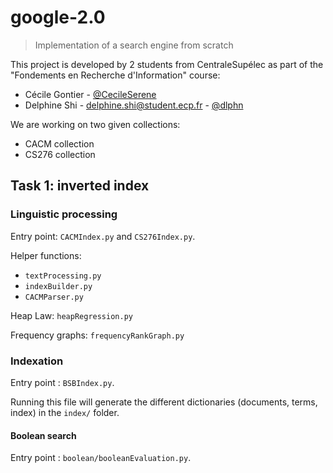 # google-2.0

> Implementation of a search engine from scratch

This project is developed by 2 students from CentraleSupélec as part of the "Fondements en Recherche d'Information" course:
- Cécile Gontier - [@CecileSerene](https://github.com/CecileSerene)
- Delphine Shi - [delphine.shi@student.ecp.fr](mailto:delphine.shi@student.ecp.fr) - [@dlphn](https://github.com/dlphn)

We are working on two given collections:

- CACM collection
- CS276 collection

## Task 1: inverted index

### Linguistic processing

Entry point: `CACMIndex.py` and `CS276Index.py`.

Helper functions:

- `textProcessing.py`
- `indexBuilder.py`
- `CACMParser.py`

Heap Law: `heapRegression.py`

Frequency graphs: `frequencyRankGraph.py`


### Indexation

Entry point : `BSBIndex.py`.

Running this file will generate the different dictionaries (documents, terms, index) in the `index/` folder.

#### Boolean search

Entry point : `boolean/booleanEvaluation.py`.
